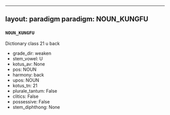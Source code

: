 
---
layout: paradigm
paradigm: NOUN_KUNGFU
---
### ` NOUN_KUNGFU `

Dictionary class 21 u back
* grade_dir: weaken
* stem_vowel: U
* kotus_av: None
* pos: NOUN
* harmony: back
* upos: NOUN
* kotus_tn: 21
* plurale_tantum: False
* clitics: False
* possessive: False
* stem_diphthong: None

